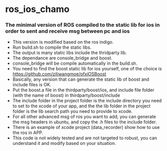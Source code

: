 # ros_ios_chamo
### The minimal version of ROS compiled to the static lib for ios in order to sent and receive msg between pc and ios

- This version is modified based on the ros indigo. 
- Run build.sh to compile the static libs.
- The output is many static libs include the thridparty lib.
- The dependance are console_bridge and boost.
- console_bridge will be compile automatically in the build.sh.
- You need to find the boost static lib for ios yourself, one of the choice is https://github.com/ziliwangmoe/ofxiOSBoost
- Basically, any version that can generate the static lib of boost and include files is OK.
- Put the boost.a file in the thirdparty/boost/ios, and include file folder (with the name of boost) in thirdparty/boost/include
- The include folder in the project folder is the include directory you need to set to the xcode of your app, and the the lib folder in the project folder is the lib search path you need to provide to xcode.
- For all other advanced msg of ros you want to add, you can generate the msg headers in ubuntu, and copy the .h files to the include folder.
- There is an example of xcode project (data_recorder) show how to use the ros in APP.
- This code is not widely tested and are not targeted to robust, you can understand it and modify based on your situation.

